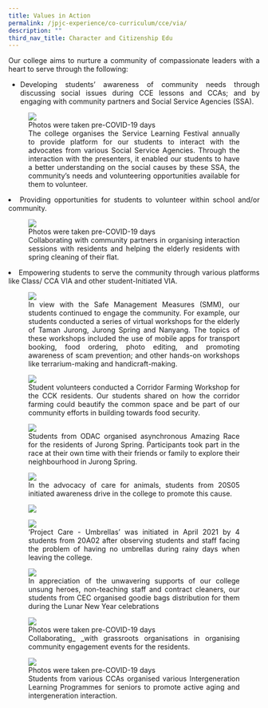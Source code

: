 ```yaml
---
title: Values in Action
permalink: /jpjc-experience/co-curriculum/cce/via/
description: ""
third_nav_title: Character and Citizenship Edu
---
```

<div align=justify>
<p>
Our college aims to nurture a community of compassionate leaders with a heart to serve through the following:
<ul>
	<li>Developing students’ awareness of community needs through discussing social issues during CCE lessons and CCAs; and by engaging with community partners and Social Service Agencies (SSA).</li></ul>

<figure>
	<img src="/images/VIA%201.jpg">
	<figcaption>Photos were taken pre-COVID-19 days<br>
The college organises the Service Learning Festival annually to provide platform for our students to interact with the advocates from various Social Service Agencies. Through the interaction with the presenters, it enabled our students to have a better understanding on the social causes by these SSA, the community’s needs and volunteering opportunities available for them to volunteer.</figcaption></figure>
	<li>Providing opportunities for students to volunteer within school and/or community.</li>

<figure>
<img src="/images/VIA%202.jpg">
<figcaption>Photos were taken pre-COVID-19 days<br>
Collaborating with community partners in organising interaction sessions with residents and helping the elderly residents with spring cleaning of their flat.</figcaption>
</figure>
	<li>Empowering students to serve the community through various platforms like Class/ CCA VIA and other student-Initiated VIA.</li></ul>
	
<figure>
	<img src="/images/VIA%203.jpg">
	<figcaption>In view with the Safe Management Measures (SMM), our students continued to engage the community. For example, our students conducted a series of virtual workshops for the elderly of Taman Jurong, Jurong Spring and Nanyang. The topics of these workshops included the use of mobile apps for transport booking, food ordering, photo editing, and promoting awareness of scam prevention; and other hands-on workshops like terrarium-making and handicraft-making.</figcaption></figure>

<figure>
	<img src="/images/VIA%204.jpg">
	<figcaption>Student volunteers conducted a Corridor Farming Workshop for the CCK residents. Our students shared on how the corridor farming could beautify the common space and be part of our community efforts in building towards food security.</figcaption></figure>
	
<figure>
<img src="/images/VIA%205.jpg">
<figcaption>Students from ODAC organised asynchronous Amazing Race for the residents of Jurong Spring. Participants took part in the race at their own time with their friends or family to explore their neighbourhood in Jurong Spring.</figcaption></figure>

<figure>
<img src="/images/VIA%206.jpg">
<figcaption>In the advocacy of care for animals, students from 20S05 initiated awareness drive in the college to promote this cause.
</figcaption></figure>

<figure>
<img src="/images/VIA%207.jpg">
</figure>

<figure>
<img src="/images/VIA%208.jpg">
<figcaption>‘Project Care - Umbrellas’ was initiated in April 2021 by 4 students from 20A02 after observing students and staff facing the problem of having no umbrellas during rainy days when leaving the college.</figcaption></figure>

<figure>
<img src="/images/VIA%209.jpg">
<figcaption>In appreciation of the unwavering supports of our college unsung heroes, non-teaching staff and contract cleaners, our students from CEC organised goodie bags distribution for them during the Lunar New Year celebrations</figcaption></figure>

<figure>
	<img src="/images/VIA%2010.jpg">
	<figcaption>Photos were taken pre-COVID-19 days<br>
Collaborating_ _with grassroots organisations in organising community engagement events for the residents.</figcaption></figure>

<figure>
	<img src="/images/VIA%2011.jpg">
	<figcaption>Photos were taken pre-COVID-19 days<br>
Students from various CCAs organised various Intergeneration Learning Programmes for seniors to promote active aging and intergeneration interaction.</figcaption></figure>